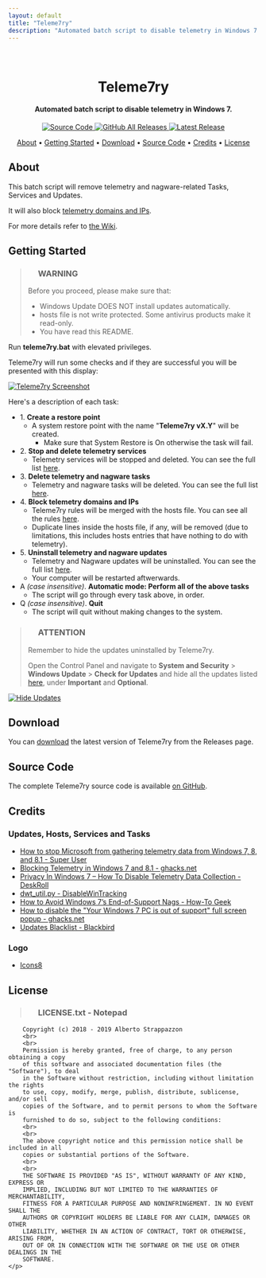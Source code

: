 ```yaml
---
layout: default
title: "Teleme7ry"
description: "Automated batch script to disable telemetry in Windows 7."
---
```


<h1 align="center">
  <br>
  <img src="https://strappazzon.github.io/teleme7ry/static/img/favicon.png" alt="">
  <br>
  Teleme7ry
  <br>
</h1>

<h4 align="center">Automated batch script to disable telemetry in Windows 7.</h4>

<p align="center">
  <a class="img-badge" href="https://github.com/Strappazzon/teleme7ry">
    <img alt="Source Code" src="https://img.shields.io/badge/Source%20Code-%23444444?style=flat&logo=GitHub">
  </a>
  <a class="img-badge" href="https://github.com/Strappazzon/teleme7ry/releases">
    <img alt="GitHub All Releases" src="https://img.shields.io/github/downloads/Strappazzon/teleme7ry/total?color=%23008080&label=Downloads&logo=DocuSign&logoColor=%23ffffff&style=flat-square">
  </a>
  <a class="img-badge" href="https://github.com/Strappazzon/teleme7ry/releases/latest">
    <img alt="Latest Release" src="https://img.shields.io/github/v/release/Strappazzon/teleme7ry?color=%23000080&include_prereleases&label=Latest%20Release&style=flat-square">
  </a>
</p>

<p align="center">
  <a href="#about">About</a> •
  <a href="#getting-started">Getting Started</a> •
  <a href="#download">Download</a> •
  <a href="#source-code">Source Code</a> •
  <a href="#credits">Credits</a> •
  <a href="#license">License</a>
</p>

## About

This batch script will remove telemetry and nagware-related Tasks, Services and Updates.

It will also block [telemetry domains and IPs](https://github.com/Strappazzon/teleme7ry/blob/master/rules.txt).

For more details refer to [the Wiki](https://github.com/Strappazzon/teleme7ry/wiki).

## Getting Started

> ### <img src="https://strappazzon.github.io/teleme7ry/static/img/exclamation.png" width="16px" height="16px"> **WARNING**
>
> Before you proceed, please make sure that:
>
> * Windows Update DOES NOT install updates automatically.
> * hosts file is not write protected. Some antivirus products make it read-only.
> * You have read this README.

Run **teleme7ry.bat** with elevated privileges.

Teleme7ry will run some checks and if they are successful you will be presented with this display:

<a href="https://strappazzon.github.io/teleme7ry/static/img/screenshot.png"><img class="img-responsive" src="https://strappazzon.github.io/teleme7ry/static/img/screenshot.png" alt="Teleme7ry Screenshot"></a>

Here's a description of each task:

* 1\. **Create a restore point**
  * A system restore point with the name "**Teleme7ry vX.Y**" will be created.
    * Make sure that System Restore is On otherwise the task will fail.
* 2\. **Stop and delete telemetry services**
  * Telemetry services will be stopped and deleted. You can see the full list [here](https://github.com/Strappazzon/teleme7ry/wiki/Telemetry-Services).
* 3\. **Delete telemetry and nagware tasks**
  * Telemetry and nagware tasks will be deleted. You can see the full list [here](https://github.com/Strappazzon/teleme7ry/wiki/Telemetry-and-nagware-Tasks).
* 4\. **Block telemetry domains and IPs**
  * Teleme7ry rules will be merged with the hosts file. You can see all the rules [here](https://github.com/Strappazzon/teleme7ry/blob/master/rules.txt).
  * Duplicate lines inside the hosts file, if any, will be removed (due to limitations, this includes hosts entries that have nothing to do with telemetry).
* 5\. **Uninstall telemetry and nagware updates**
  * Telemetry and Nagware updates will be uninstalled. You can see the full list [here](https://github.com/Strappazzon/teleme7ry/wiki/Telemetry-and-Nagware-Updates).
  * Your computer will be restarted aftwerwards.
* A *(case insensitive)*. **Automatic mode: Perform all of the above tasks**
  * The script will go through every task above, in order.
* Q *(case insensitive)*. **Quit**
  * The script will quit without making changes to the system.

> ### <img src="https://strappazzon.github.io/teleme7ry/static/img/information.png" width="16px" height="16px"> **ATTENTION**
>
> Remember to hide the updates uninstalled by Teleme7ry.
>
> Open the Control Panel and navigate to **System and Security** > **Windows Update** > **Check for Updates** and hide all the updates listed [here](https://github.com/Strappazzon/teleme7ry/wiki/Telemetry-and-Nagware-Updates), under **Important** and **Optional**.

<a href="https://strappazzon.github.io/teleme7ry/static/img/hide_updates.png"><img class="img-responsive" src="https://strappazzon.github.io/teleme7ry/static/img/hide_updates.png" alt="Hide Updates"></a>

## Download

You can [download](https://github.com/Strappazzon/teleme7ry/releases/latest) the latest version of Teleme7ry from the Releases page.

## Source Code

The complete Teleme7ry source code is available [on GitHub](https://github.com/Strappazzon/teleme7ry).

## Credits

### Updates, Hosts, Services and Tasks

* [How to stop Microsoft from gathering telemetry data from Windows 7, 8, and 8.1 - Super User](https://superuser.com/a/972506)
* [Blocking Telemetry in Windows 7 and 8.1 - ghacks.net](https://www.ghacks.net/2017/02/11/blocking-telemetry-in-windows-7-and-8-1/)
* [Privacy In Windows 7 – How To Disable Telemetry Data Collection - DeskRoll](https://deskroll.com/blog/article.php?id=Privacy_In_Windows_7_%E2%80%93_How_To_Disable_Telemetry_Data_Collection)
* [dwt_util.py - DisableWinTracking](https://github.com/10se1ucgo/DisableWinTracking/blob/master/dwt_util.py#L138)
* [How to Avoid Windows 7’s End-of-Support Nags - How-To Geek](https://www.howtogeek.com/408556/how-to-avoid-windows-7s-end-of-support-nags/)
* [How to disable the "Your Windows 7 PC is out of support" full screen popup - ghacks.net](https://www.ghacks.net/2019/12/12/how-to-disable-the-your-windows-7-pc-is-out-of-support-full-screen-popop/)
* [Updates Blacklist - Blackbird](https://www.getblackbird.net/blacklist/updates/)

### Logo

* [Icons8](https://icons8.com/icons/set/filter)

## License

> ### <img src="https://strappazzon.github.io/teleme7ry/static/img/notepad_file.png" width="16px" height="16px"> LICENSE.txt - Notepad
>
> <p class="notepad-textarea">
        Copyright (c) 2018 - 2019 Alberto Strappazzon
        <br>
        <br>
        Permission is hereby granted, free of charge, to any person obtaining a copy
        of this software and associated documentation files (the "Software"), to deal
        in the Software without restriction, including without limitation the rights
        to use, copy, modify, merge, publish, distribute, sublicense, and/or sell
        copies of the Software, and to permit persons to whom the Software is
        furnished to do so, subject to the following conditions:
        <br>
        <br>
        The above copyright notice and this permission notice shall be included in all
        copies or substantial portions of the Software.
        <br>
        <br>
        THE SOFTWARE IS PROVIDED "AS IS", WITHOUT WARRANTY OF ANY KIND, EXPRESS OR
        IMPLIED, INCLUDING BUT NOT LIMITED TO THE WARRANTIES OF MERCHANTABILITY,
        FITNESS FOR A PARTICULAR PURPOSE AND NONINFRINGEMENT. IN NO EVENT SHALL THE
        AUTHORS OR COPYRIGHT HOLDERS BE LIABLE FOR ANY CLAIM, DAMAGES OR OTHER
        LIABILITY, WHETHER IN AN ACTION OF CONTRACT, TORT OR OTHERWISE, ARISING FROM,
        OUT OF OR IN CONNECTION WITH THE SOFTWARE OR THE USE OR OTHER DEALINGS IN THE
        SOFTWARE.
    </p>
>
